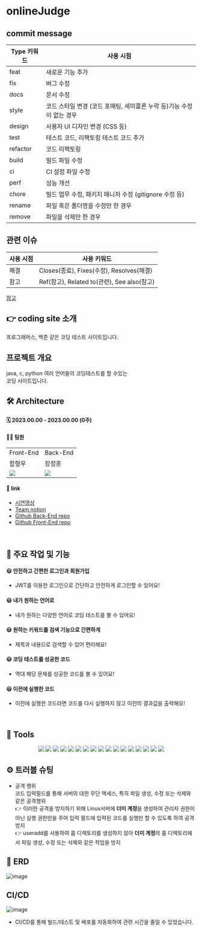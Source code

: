 # onlineJudge

## commit message
|Type 키워드|	사용 시점|
|---|---|
|feat|	새로운 기능 추가|
|fix|	버그 수정|
|docs|	문서 수정|
|style|	코드 스타일 변경 (코드 포매팅, 세미콜론 누락 등)기능 수정이 없는 경우|
|design|	사용자 UI 디자인 변경 (CSS 등)|
|test|	테스트 코드, 리팩토링 테스트 코드 추가|
|refactor|	코드 리팩토링|
|build|	빌드 파일 수정|
|ci|	CI 설정 파일 수정|
|perf|	성능 개선|
|chore|	빌드 업무 수정, 패키지 매니저 수정 (gitignore 수정 등)|
|rename|	파일 혹은 폴더명을 수정만 한 경우|
|remove|	파일을 삭제만 한 경우|

## 관련 이슈
|사용 시점|	사용 키워드|
|---|---|
|해결|	Closes(종료), Fixes(수정), Resolves(해결)|
|참고|	Ref(참고), Related to(관련), See also(참고)|

[참고](https://jane-aeiou.tistory.com/93)


## 👉 coding site 소개
프로그래머스, 백준 같은 코딩 테스트 사이트입니다.

## 프로젝트 개요
java, c, python 여러 언어들의 코딩테스트를 할 수있는
<br>
코딩 사이트입니다.

## 🛠 Architecture


#### 🗓 2023.00.00 - 2023.00.00 (0주)
#### 🙋‍♂️ 팀원

<table>
  <tr>
    <td colspan="1">Front-End</td>
    <td colspan="2">Back-End</td>
  </tr>
  <tr>
    <td>함형우</td>
    <td>장정훈</td>
  </tr>
  <tr>
    <td><img src="https://img.shields.io/badge/React-61DAFB?style=flat-square&logo=React&logoColor=white"/></td>
    <td><img src="https://img.shields.io/badge/Springboot-6DB33F?style=flat-square&logo=Springboot&logoColor=white"/></td>
  </tr>
</table>


#### 🔗 link

- [시연영상]()
- [Team notion]()
- [Github Back-End repo](https://github.com/asbazq/onlineJudge)
- [Github Front-End repo](https://github.com/asbazq/reactapp)
<br>

## 🚀 주요 작업 및 기능
#### 😃 안전하고 간편한 로그인과 회원가입
- JWT를 이용한 로그인으로 간단하고 안전하게 로그인할 수 있어요!
#### 😃 내가 원하는 언어로 
- 내가 원하는 다양한 언어로 코딩 테스트를 볼 수 있어요!
#### 😃 원하는 키워드를 검색 기능으로 간편하게
- 제목과 내용으로 검색할 수 있어 편리해요!
#### 😃 코딩 테스트를 성공한 코드
- 역대 해당 문제를 성공한 코드를 볼 수 있어요!
#### 😃 이전에 실행한 코드 
- 이전에 실행한 코드라면 코드를 다시 실행하지 않고 이전의 결과값을 출력해요!

<br>

## 📌 Tools
<div align=center>
<img src="https://img.shields.io/badge/Spring Boot-6DB33F?style=for-the-badge&logo=Spring Boot&logoColor=white">
<img src="https://img.shields.io/badge/Spring Security-6DB33F?style=for-the-badge&logo=Spring Security&logoColor=white">
<img src="https://img.shields.io/badge/Java-007396?style=for-the-badge&logo=Java&logoColor=white">
<img src="https://img.shields.io/badge/JSON Web Tokens-000000?style=for-the-badge&logo=JSON Web Tokens&logoColor=white">
<img src="https://img.shields.io/badge/Gradle-02303A?style=for-the-badge&logo=Gradle&logoColor=white">
<img src="https://img.shields.io/badge/Redis-DC382D?style=for-the-badge&logo=Redis&logoColor=white">
<img src="https://img.shields.io/badge/Sourcetree-0052CC?style=for-the-badge&logo=Sourcetree&logoColor=white">
<img src="https://img.shields.io/badge/Postman-FF6C37?style=for-the-badge&logo=Postman&logoColor=white">
<img src="https://img.shields.io/badge/Slack-4A154B7?style=for-the-badge&logo=Slack&logoColor=white">
<img src="https://img.shields.io/badge/Notion-000000?style=for-the-badge&logo=Notion&logoColor=white">
<img src="https://img.shields.io/badge/AmazonEC2-FF9900?style=for-the-badge&logo=AmazonEC2&logoColor=white">
<img src="https://img.shields.io/badge/MySQL-4479A1?style=for-the-badge&logo=MySQL&logoColor=white">
<img src="https://img.shields.io/badge/Ubuntu-E95420?style=for-the-badge&logo=Ubuntu&logoColor=white">
<img src="https://img.shields.io/badge/Git-F05032?style=for-the-badge&logo=Git&logoColor=white">
<img src="https://img.shields.io/badge/github-181717?style=for-the-badge&logo=github&logoColor=white">
<img src="https://img.shields.io/badge/GitHub Actions-2088FF?style=for-the-badge&logo=GitHub Actions&logoColor=white">
<img src="https://img.shields.io/badge/Amazon S3-569A31?style=for-the-badge&logo=Amazon S3&logoColor=white">

</div>

## ⚙ 트러블 슈팅
- 공격 행위
<br>코드 입력필드를 통해 서버의 대한 무단 액세스, 특히 파일 생성, 수정 또는 삭제와 같은 공격행위
<br>👉 이러한 공격을 방지하기 위해 Linux서버에 **더미 계정**을 생성하여 관리자 권한이 아닌 실행 권한만을 주어 입력 필드에 입력된 코드를 실행만 할 수 있도록 하여 공격 방지
<br>👉 useradd를 사용하여 홈 디렉토리를 생성하지 않아 **더미 계정**의 홈 디렉토리에서 파일 생성, 수정 또는 삭제와 같은 작업을 방지


## 📃 ERD
![image](https://github.com/asbazq/onlineJudge/assets/107836678/68d04c9d-4670-4c4f-8976-084dcc21d0d5)

## CI/CD
![image](https://github.com/asbazq/onlineJudge/assets/107836678/35936fe3-46bb-4123-a530-25c36f2d41c0)
- CI/CD를 통해 빌드/테스트 및 배포를 자동화하여 관련 시간을 줄일 수 있었습니다.

